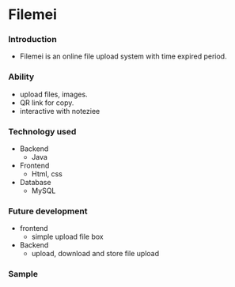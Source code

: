 # Filemei

### Introduction
- Filemei is an online file upload system with time expired period.

### Ability
- upload files, images.
- QR link for copy.
- interactive with noteziee

### Technology used
- Backend
    - Java
- Frontend
    - Html, css
- Database
    - MySQL

### Future development
- frontend
    - simple upload file box
- Backend
    - upload, download and store file upload
### Sample



